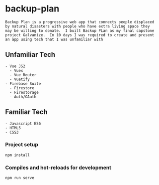 # backup-plan
```
Backup Plan is a progressive web app that connects people displaced 
by natural disasters with people who have extra living space they 
may be willing to donate.  I built Backup PLan as my final capstone 
project Galvanize.  In 10 days I was required to create and present 
an app using tech that I was unfamiliar with
```
## Unfamiliar Tech
```
- Vue JS2
  - Vuex
  - Vue Router
  - Vuetify
- Firebase Suite
  - Firestore
  - Firestorage
  - Auth/OAuth
```
## Familiar Tech
```
- Javascript ES6
- HTML5
- CSS3
```

### Project setup
```
npm install
```

### Compiles and hot-reloads for development
```
npm run serve
```
